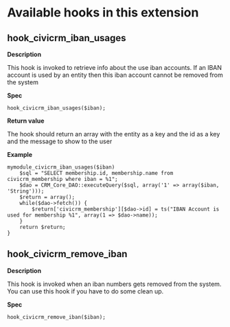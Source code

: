 # Available hooks in this extension

## hook_civicrm_iban_usages

**Description**

This hook is invoked to retrieve info about the use iban accounts. 
If an IBAN account is used by an entity then this iban account cannot be removed from the system


**Spec**

    hook_civicrm_iban_usages($iban);

**Return value**

The hook should return an array with the entity as a key and the id as a key and the message to show to the user

**Example**

    mymodule_civicrm_iban_usages($iban)
        $sql = "SELECT membership.id, membership.name from civicrm_membership where iban = %1";
        $dao = CRM_Core_DAO::executeQuery($sql, array('1' => array($iban, 'String')));
        $return = array();
        while($dao->fetch()) {
            $return['civicrm_membership'][$dao->id] = ts("IBAN Account is used for membership %1", array(1 => $dao->name));
        }
        return $return;
    }

## hook_civicrm_remove_iban

**Description**

This hook is invoked when an iban numbers gets removed from the system. 
You can use this hook if you have to do some clean up.

**Spec**

    hook_civicrm_remove_iban($iban);

